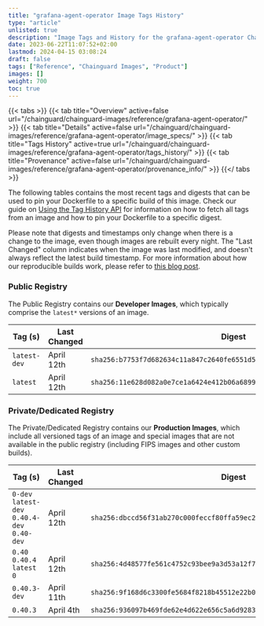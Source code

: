 ```yaml
---
title: "grafana-agent-operator Image Tags History"
type: "article"
unlisted: true
description: "Image Tags and History for the grafana-agent-operator Chainguard Image"
date: 2023-06-22T11:07:52+02:00
lastmod: 2024-04-15 03:08:24
draft: false
tags: ["Reference", "Chainguard Images", "Product"]
images: []
weight: 700
toc: true
---
```


{{< tabs >}}
{{< tab title="Overview" active=false url="/chainguard/chainguard-images/reference/grafana-agent-operator/" >}}
{{< tab title="Details" active=false url="/chainguard/chainguard-images/reference/grafana-agent-operator/image_specs/" >}}
{{< tab title="Tags History" active=true url="/chainguard/chainguard-images/reference/grafana-agent-operator/tags_history/" >}}
{{< tab title="Provenance" active=false url="/chainguard/chainguard-images/reference/grafana-agent-operator/provenance_info/" >}}
{{</ tabs >}}

The following tables contains the most recent tags and digests that can be used to pin your Dockerfile to a specific build of this image. Check our guide on [Using the Tag History API](/chainguard/chainguard-images/using-the-tag-history-api/) for information on how to fetch all tags from an image and how to pin your Dockerfile to a specific digest.

Please note that digests and timestamps only change when there is a change to the image, even though images are rebuilt every night. The "Last Changed" column indicates when the image was last modified, and doesn't always reflect the latest build timestamp. For more information about how our reproducible builds work, please refer to [this blog post](https://www.chainguard.dev/unchained/reproducing-chainguards-reproducible-image-builds).

### Public Registry
The Public Registry contains our **Developer Images**, which typically comprise the `latest*` versions of an image.

| Tag (s)       | Last Changed | Digest                                                                    |
|---------------|--------------|---------------------------------------------------------------------------|
|  `latest-dev` | April 12th   | `sha256:b7753f7d682634c11a847c2640fe6551d5c7e392dd150acb583cd8262308e5b2` |
|  `latest`     | April 12th   | `sha256:11e628d082a0e7ce1a6424e412b06a6899da92368bea2320e47bbf022b05249a` |


### Private/Dedicated Registry
The Private/Dedicated Registry contains our **Production Images**, which include all versioned tags of an image and special images that are not available in the public registry (including FIPS images and other custom builds).

| Tag (s)                                       | Last Changed | Digest                                                                    |
|-----------------------------------------------|--------------|---------------------------------------------------------------------------|
|  `0-dev` `latest-dev` `0.40.4-dev` `0.40-dev` | April 12th   | `sha256:dbccd56f31ab270c000feccf80ffa59ec240e20d71a5c6be306fcd2887d20da0` |
|  `0.40` `0.40.4` `latest` `0`                 | April 12th   | `sha256:4d48577fe561c4752c93bee9a3d53a12f75e650523019bd85e2c2cfd8870c7c9` |
|  `0.40.3-dev`                                 | April 11th   | `sha256:9f168d6c3300fe5684f8218b45512e22b017ea7f6f33330c72dc0213ff163f76` |
|  `0.40.3`                                     | April 4th    | `sha256:936097b469fde62e4d622e656c5a6d928356bb7c6f4e4a5a51f202ddebe74dad` |

